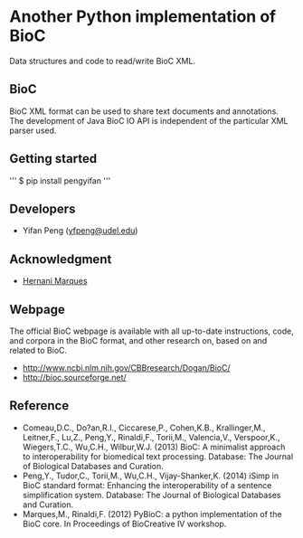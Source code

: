 # Another Python implementation of BioC

Data structures and code to read/write BioC XML.

## BioC

BioC XML format can be used to share text documents and annotations. The development of Java BioC
IO API is independent of the particular XML parser used.

## Getting started

'''
$ pip install pengyifan
'''

## Developers

* Yifan Peng (yfpeng@udel.edu)

## Acknowledgment

* [Hernani Marques](https://github.com/2mh/PyBioC/)

## Webpage

The official BioC webpage is available with all up-to-date instructions, code, and corpora in the
 BioC format, and other research on, based on and related to BioC.

* http://www.ncbi.nlm.nih.gov/CBBresearch/Dogan/BioC/
* http://bioc.sourceforge.net/

## Reference

* Comeau,D.C., Do?an,R.I., Ciccarese,P., Cohen,K.B., Krallinger,M., Leitner,F., Lu,Z., Peng,Y.,
Rinaldi,F., Torii,M., Valencia,V., Verspoor,K., Wiegers,T.C., Wu,C.H., Wilbur,W.J. (2013) BioC: A
minimalist approach to interoperability for biomedical text processing. Database: The Journal of
Biological Databases and Curation.
* Peng,Y., Tudor,C., Torii,M., Wu,C.H., Vijay-Shanker,K. (2014) iSimp in BioC standard format:
Enhancing the interoperability of a sentence simplification system. Database: The Journal of
Biological Databases and Curation.
* Marques,M., Rinaldi,F. (2012) PyBioC: a python implementation of the BioC core. In Proceedings
of BioCreative IV workshop.